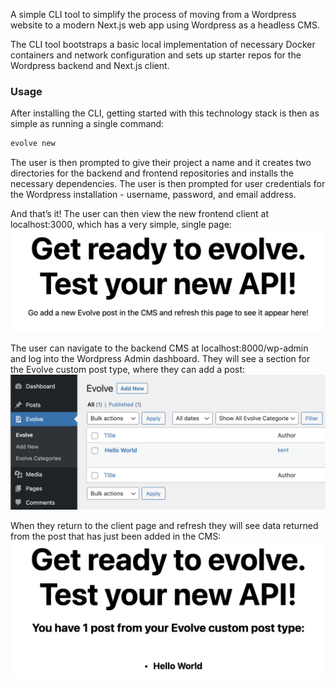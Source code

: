 A simple CLI tool to simplify the process of moving from a Wordpress website to a modern Next.js web app using Wordpress as a headless CMS.

The CLI tool bootstraps a basic local implementation of necessary Docker containers and network configuration and sets up starter repos for the Wordpress backend and Next.js client.

### Usage

After installing the CLI, getting started with this technology stack is then as simple as running a single command:

```bash
evolve new
```

The user is then prompted to give their project a name and it creates two directories for the backend and frontend repositories and installs the necessary dependencies. The user is then prompted for user credentials for the Wordpress installation - username, password, and email address.

And that’s it! The user can then view the new frontend client at localhost:3000, which has a very simple, single page:
![fig 1](/images/001.png)

The user can navigate to the backend CMS at localhost:8000/wp-admin and log into the Wordpress Admin dashboard. They will see a section for the Evolve custom post type, where they can add a post:
![fig 1](/images/002.png)

When they return to the client page and refresh they will see data returned from the post that has just been added in the CMS:
![fig 1](/images/003.png)
